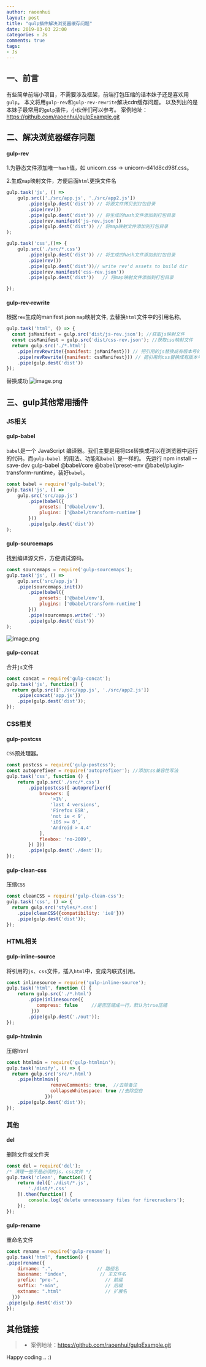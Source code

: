 ```yaml
---
author: raoenhui
layout: post
title: "gulp插件解决浏览器缓存问题"
date: 2019-03-03 22:00
categories : Js
comments: true
tags:
- Js
---
```


## 一、前言
有些简单前端小项目，不需要涉及框架，前端打包压缩的话本妹子还是喜欢用`gulp`。
本文将用`gulp-rev`和`gulp-rev-rewrite`解决cdn缓存问题。
以及列出的是本妹子最常用的`gulp`插件，小伙伴们可以参考。
案例地址：https://github.com/raoenhui/gulpExample.git

## 二、解决浏览器缓存问题
#### gulp-rev

1.为静态文件添加唯一`hash`值，如 unicorn.css → unicorn-d41d8cd98f.css。

2.生成`map`映射文件，方便后面`html`更换文件名
```javascript
gulp.task('js', () =>
    gulp.src(['./src/app.js', './src/app2.js'])
        .pipe(gulp.dest('dist')) // 将源文件拷贝到打包目录
        .pipe(rev())  
        .pipe(gulp.dest('dist')) // 将生成的hash文件添加到打包目录
        .pipe(rev.manifest('js-rev.json'))
        .pipe(gulp.dest('dist')) // 将map映射文件添加到打包目录
);

gulp.task('css',()=> {
    gulp.src('./src/*.css')
        .pipe(gulp.dest('dist')) // 将生成的hash文件添加到打包目录
        .pipe(rev())
        .pipe(gulp.dest('dist'))// write rev'd assets to build dir
        .pipe(rev.manifest('css-rev.json'))
        .pipe(gulp.dest('dist'))   // 将map映射文件添加到打包目录

});
```
#### gulp-rev-rewrite
根据`rev`生成的manifest.json `map`映射文件, 去替换`html`文件中的引用名称, 
```javascript
gulp.task('html', () => {
  const jsManifest = gulp.src('dist/js-rev.json'); //获取js映射文件
  const cssManifest = gulp.src('dist/css-rev.json'); //获取css映射文件
  return gulp.src('./*.html')
    .pipe(revRewrite({manifest: jsManifest})) // 把引用的js替换成有版本号的名字
    .pipe(revRewrite({manifest: cssManifest})) // 把引用的css替换成有版本号的名字
    .pipe(gulp.dest('dist'))
});
```
替换成功
![image.png](https://raoenhui.github.io/images/190303/1.jpg)


## 三、gulp其他常用插件
### JS相关
#### gulp-babel 
`babel`是一个 JavaScript 编译器。我们主要是用将`ES6`转换成可以在浏览器中运行的代码。而`gulp-babel `的用法、功能和`babel `是一样的。
先运行 npm install --save-dev gulp-babel @babel/core @babel/preset-env  @babel/plugin-transform-runtime，装好`babel`。
```javascript
const babel = require('gulp-babel');
gulp.task('js', () =>
    gulp.src('src/app.js')
        .pipe(babel({
            presets: ['@babel/env'], 
            plugins: ['@babel/transform-runtime']
        }))
        .pipe(gulp.dest('dist'))
);
```
#### gulp-sourcemaps 
找到编译源文件，方便调试源码。
```javascript
const sourcemaps = require('gulp-sourcemaps');
gulp.task('js', () =>
    gulp.src('src/app.js')
    .pipe(sourcemaps.init())
        .pipe(babel({
            presets: ['@babel/env'], 
            plugins: ['@babel/transform-runtime']
        }))
        .pipe(sourcemaps.write('.'))
        .pipe(gulp.dest('dist'))
);
```
![image.png](https://raoenhui.github.io/images/190303/2.jpg)
#### gulp-concat
合并`js`文件
```javascript 
const concat = require('gulp-concat');
gulp.task('js', function() {
  return gulp.src(['./src/app.js', './src/app2.js'])
    .pipe(concat('app.js'))
    .pipe(gulp.dest('dist'));
});             
```

### CSS相关
#### gulp-postcss
`CSS`预处理器。
```javascript
const postcss = require('gulp-postcss');
const autoprefixer = require('autoprefixer'); //添加css兼容性写法
gulp.task('css', function () {
    return gulp.src('./src/*.css')
        .pipe(postcss([ autoprefixer({
            browsers: [
                '>1%',
                'last 4 versions',
                'Firefox ESR',
                'not ie < 9', 
                'iOS >= 8',
                'Android > 4.4'
            ],
            flexbox: 'no-2009',
        }) ]))
        .pipe(gulp.dest('./dest'));
});
```
#### gulp-clean-css
压缩`CSS`
```javascript
const cleanCSS = require('gulp-clean-css');
gulp.task('css', () => {
  return gulp.src('styles/*.css')
    .pipe(cleanCSS({compatibility: 'ie8'}))
    .pipe(gulp.dest('dist'));
});
```
### HTML相关
#### gulp-inline-source
将引用的`js`、`css`文件，插入`html`中，变成内联式引用。
```javascript
const inlinesource = require('gulp-inline-source');
gulp.task('html', function () {
    return gulp.src('./*.html')
        .pipe(inlinesource({
           compress: false     //是否压缩成一行，默认为true压缩
         }))
        .pipe(gulp.dest('./out'));
});
```
#### gulp-htmlmin
压缩html
```javascript          
const htmlmin = require('gulp-htmlmin');
gulp.task('minify', () => {
  return gulp.src('src/*.html')
    .pipe(htmlmin({
                removeComments: true,  //去除备注
                collapseWhitespace: true //去除空白
              }))
    .pipe(gulp.dest('dist'));
});    
```

### 其他
#### del 
删除文件或文件夹
```javascript
const del = require('del');
/* 清理一些不是必须的js，css文件 */
gulp.task('clean', function() {
    return del(['./dist/*.js',
        './dist/*.css'
    ]).then(function() {
        console.log('delete unnecessary files for firecrackers');
    });
});
```
#### gulp-rename
重命名文件
```javascript
const rename = require('gulp-rename');
gulp.task('html', function() {
.pipe(rename({
    dirname: ".",                // 路径名
    basename: "index",            // 主文件名
    prefix: "pre-",                 // 前缀
    suffix: "-min",                 // 后缀
    extname: ".html"                // 扩展名
  }))
.pipe(gulp.dest('dist'))
});
```


## 其他链接
> * 案例地址：https://github.com/raoenhui/gulpExample.git

Happy coding .. :)